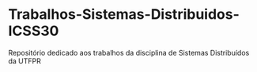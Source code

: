 # Trabalhos-Sistemas-Distribuidos-ICSS30
Repositório dedicado aos trabalhos da disciplina de Sistemas Distribuídos da UTFPR
